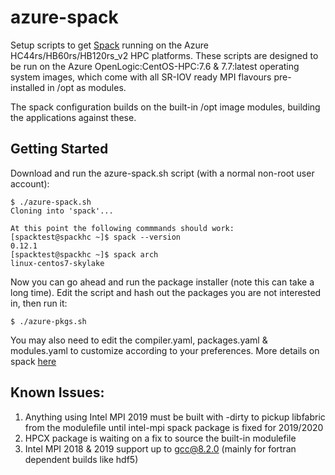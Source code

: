 # azure-spack

Setup scripts to get <a href="https://spack.readthedocs.io">Spack</a> running on the Azure HC44rs/HB60rs/HB120rs_v2 HPC platforms. These scripts are designed to be run on the Azure OpenLogic:CentOS-HPC:7.6 & 7.7:latest operating system images, which come with all SR-IOV ready MPI flavours pre-installed in /opt as modules. 

The spack configuration builds on the built-in /opt image modules, building the applications against these. 

## Getting Started
Download and run the azure-spack.sh script (with a normal non-root user account): 

```
$ ./azure-spack.sh
Cloning into 'spack'...

At this point the following commmands should work:
[spacktest@spackhc ~]$ spack --version
0.12.1
[spacktest@spackhc ~]$ spack arch
linux-centos7-skylake
```

Now you can go ahead and run the package installer (note this can take a long time). Edit the script and hash out the packages you are not interested in, then run it: 

```
$ ./azure-pkgs.sh
```
You may also need to edit the compiler.yaml, packages.yaml & modules.yaml to customize according to your preferences. 
More details on spack <a href="https://spack.readthedocs.io">here</a>

## Known Issues:

1) Anything using Intel MPI 2019 must be built with -dirty to pickup libfabric from the modulefile until intel-mpi spack package is fixed for 2019/2020
2) HPCX package is waiting on a fix to source the built-in modulefile
3) Intel MPI 2018 & 2019 support up to gcc@8.2.0 (mainly for fortran dependent builds like hdf5)
